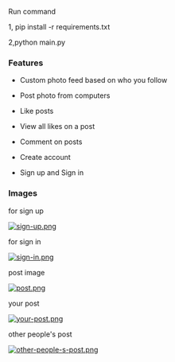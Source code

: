 Run command 

1, pip install -r requirements.txt

2,python main.py

### Features ###

* Custom photo feed based on who you follow

* Post photo from computers

* Like posts

* View all likes on a post

* Comment on posts

* Create account 

* Sign up and Sign in 

### Images ###

for sign up 

[![sign-up.png](https://i.postimg.cc/fbKQgkDP/sign-up.png)](https://postimg.cc/LqnWJ9qk)

for sign in

[![sign-in.png](https://i.postimg.cc/Dyy6qZMZ/sign-in.png)](https://postimg.cc/LhwjSHRK)

post image

[![post.png](https://i.postimg.cc/BvW2wQM2/post.png)](https://postimg.cc/v4z14MRm)

your post

[![your-post.png](https://i.postimg.cc/25fB79Sw/your-post.png)](https://postimg.cc/ZWVRTc3B)

other people's post

[![other-people-s-post.png](https://i.postimg.cc/ZYDBM5q0/other-people-s-post.png)](https://postimg.cc/fkmR3Zmh)
